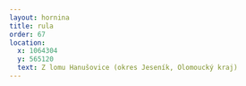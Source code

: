```yaml
---
layout: hornina
title: rula
order: 67
location:
  x: 1064304
  y: 565120
  text: Z lomu Hanušovice (okres Jeseník, Olomoucký kraj)
---
```


